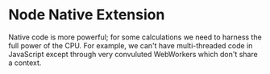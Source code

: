 # Node Native Extension

Native code is more powerful; for some calculations we need to harness the full power of the CPU. For example, we can't have multi-threaded code in JavaScript except through very convuluted WebWorkers which don't share a context.